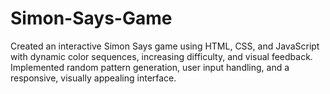 # Simon-Says-Game
Created an interactive Simon Says game using HTML, CSS, and JavaScript with dynamic color sequences, increasing difficulty, and visual feedback. Implemented random pattern generation, user input handling, and a responsive, visually appealing interface.

